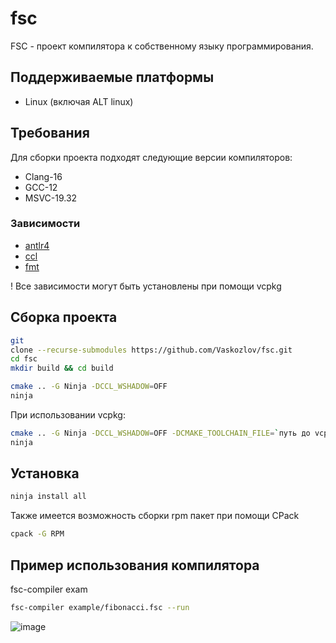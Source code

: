 # fsc

FSC - проект компилятора к собственному языку программирования.

## Поддерживаемые платформы

- Linux (включая ALT linux)

## Требования

Для сборки проекта подходят следующие версии компиляторов:

- Clang-16
- GCC-12
- MSVC-19.32

### Зависимости

- [antlr4](https://www.antlr.org)
- [ccl](https://github.com/Vaskozlov/ccl-project)
- [fmt](https://github.com/fmtlib/fmt)

! Все зависимости могут быть установлены при помощи vcpkg

## Сборка проекта

```bash
git
clone --recurse-submodules https://github.com/Vaskozlov/fsc.git
cd fsc
mkdir build && cd build
```

```bash
cmake .. -G Ninja -DCCL_WSHADOW=OFF
ninja
```

При использовании vcpkg:

```bash
cmake .. -G Ninja -DCCL_WSHADOW=OFF -DCMAKE_TOOLCHAIN_FILE=`путь до vcpkg + scripts/buildsystems/vcpkg.cmake`
ninja
```

## Установка

```bash
ninja install all
```

Также имеется возможность сборки rpm пакет при помощи CPack

```bash
cpack -G RPM
```

## Пример использования компилятора

fsc-compiler exam

```bash
fsc-compiler example/fibonacci.fsc --run
```

![image](https://user-images.githubusercontent.com/46150969/228610779-734de800-f0b8-43db-96b3-4730b584a48e.png)
